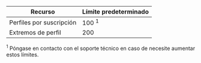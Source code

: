 Recurso| Límite predeterminado
---|---
Perfiles por suscripción | 100 <sup>1</sup>
Extremos de perfil| 200

<sup>1</sup> Póngase en contacto con el soporte técnico en caso de necesite aumentar estos límites.
